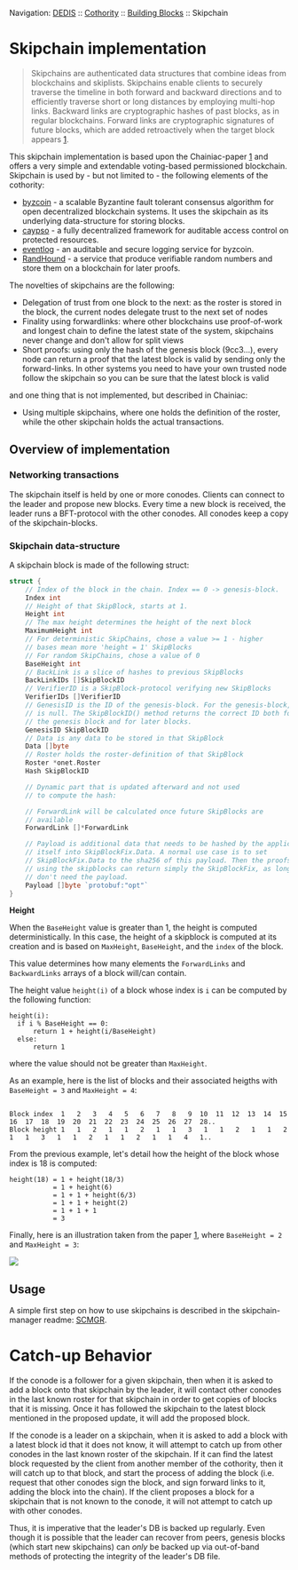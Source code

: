 Navigation: [DEDIS](https://github.com/dedis/doc/tree/master/README.md) ::
[Cothority](../README.md) ::
[Building Blocks](../doc/BuildingBlocks.md) ::
Skipchain

# Skipchain implementation

> Skipchains are authenticated data structures that combine ideas from
> blockchains and skiplists. Skipchains enable clients
> to securely traverse the timeline in both forward and backward directions
> and to efficiently traverse short or long distances by employing
> multi-hop links. Backward links are cryptographic hashes of past blocks,
> as in regular blockchains. Forward links are cryptographic signatures of
> future blocks, which are added retroactively when the target block appears
> [1](https://www.usenix.org/system/files/conference/usenixsecurity17/sec17-nikitin.pdf).

This skipchain implementation is based upon the Chainiac-paper
[1](https://www.usenix.org/system/files/conference/usenixsecurity17/sec17-nikitin.pdf)
and offers a very simple and extendable voting-based permissioned blockchain.
Skipchain is used by - but not limited to - the following elements of the cothority:

- [byzcoin](../byzcoin) - a scalable Byzantine fault tolerant consensus
algorithm for open decentralized blockchain systems. It uses the skipchain as its
underlying data-structure for storing blocks.
- [caypso](../calypso) - a fully decentralized framework for auditable access control
on protected resources.
- [eventlog](../eventlog) - an auditable and secure logging service for byzcoin.
- [RandHound](https://github.com/dedis/paper_17_randomness) - a service that produce
verifiable random numbers and store them on a blockchain for later proofs.

The novelties of skipchains are the following:

- Delegation of trust from one block to the next: as the roster is stored in the
  block, the current nodes delegate trust to the next set of nodes
- Finality using forwardlinks: where other blockchains use proof-of-work and
  longest chain to define the latest state of the system, skipchains never
  change and don't allow for split views
- Short proofs: using only the hash of the genesis block (9cc3...), every node
  can return a proof that the latest block is valid by sending only the
  forward-links. In other systems you need to have your own trusted node follow
  the skipchain so you can be sure that the latest block is valid

and one thing that is not implemented, but described in Chainiac:

- Using multiple skipchains, where one holds the definition of the roster, while
  the other skipchain holds the actual transactions.

## Overview of implementation

### Networking transactions

The skipchain itself is held by one or more conodes. Clients can connect to the
leader and propose new blocks. Every time a new block is received, the leader
runs a BFT-protocol with the other conodes. All conodes keep a copy of the
skipchain-blocks.

### Skipchain data-structure

A skipchain block is made of the following struct:

```go
struct {
	// Index of the block in the chain. Index == 0 -> genesis-block.
	Index int
	// Height of that SkipBlock, starts at 1.
	Height int
	// The max height determines the height of the next block
	MaximumHeight int
	// For deterministic SkipChains, chose a value >= 1 - higher
	// bases mean more 'height = 1' SkipBlocks
	// For random SkipChains, chose a value of 0
	BaseHeight int
	// BackLink is a slice of hashes to previous SkipBlocks
	BackLinkIDs []SkipBlockID
	// VerifierID is a SkipBlock-protocol verifying new SkipBlocks
	VerifierIDs []VerifierID
	// GenesisID is the ID of the genesis-block. For the genesis-block, this
	// is null. The SkipBlockID() method returns the correct ID both for
	// the genesis block and for later blocks.
	GenesisID SkipBlockID
	// Data is any data to be stored in that SkipBlock
	Data []byte
	// Roster holds the roster-definition of that SkipBlock
	Roster *onet.Roster
	Hash SkipBlockID

	// Dynamic part that is updated afterward and not used
	// to compute the hash:

	// ForwardLink will be calculated once future SkipBlocks are
	// available
	ForwardLink []*ForwardLink

	// Payload is additional data that needs to be hashed by the application
	// itself into SkipBlockFix.Data. A normal use case is to set
	// SkipBlockFix.Data to the sha256 of this payload. Then the proofs
	// using the skipblocks can return simply the SkipBlockFix, as long as they
	// don't need the payload.
	Payload []byte `protobuf:"opt"`
}
```

**Height**

When the `BaseHeight` value is greater than 1, the height is computed deterministically.
In this case, the height of a skipblock is computed at its creation and is based on `MaxHeight`,
`BaseHeight`, and the `index` of the block.

This value determines how many elements the `ForwardLinks` and `BackwardLinks` arrays
of a block will/can contain.

The height value `height(i)` of a block whose index is `i` can be computed by the following function:

```
height(i):
  if i % BaseHeight == 0:
      return 1 + height(i/BaseHeight)
  else:
      return 1
```

where the value should not be greater than `MaxHeight`.


As an example, here is the list of blocks and their associated heigths with
`BaseHeight = 3` and `MaxHeight = 4`:

```

Block index  1   2   3   4   5   6   7   8   9  10  11  12  13  14  15  16  17  18  19  20  21  22  23  24  25  26  27  28..
Block height 1   1   2   1   1   2   1   1   3   1   1   2   1   1   2   1   1   3   1   1   2   1   1   2   1   1   4   1..

```

From the previous example, let's detail how the height of the block whose index is 18 is computed:

```
height(18) = 1 + height(18/3)
           = 1 + height(6)
           = 1 + 1 + height(6/3)
           = 1 + 1 + height(2)
           = 1 + 1 + 1
           = 3
```

Finally, here is an illustration taken from the paper [1](https://www.usenix.org/system/files/conference/usenixsecurity17/sec17-nikitin.pdf), where `BaseHeight = 2` and `MaxHeight = 3`:

![](skipchain_example.png)

## Usage

A simple first step on how to use skipchains is described in the
skipchain-manager readme: [SCMGR](../scmgr/README.md).

# Catch-up Behavior

If the conode is a follower for a given skipchain, then when it is asked to add
a block onto that skipchain by the leader, it will contact other conodes in the
last known roster for that skipchain in order to get copies of blocks that it is
missing. Once it has followed the skipchain to the latest block mentioned in the
proposed update, it will add the proposed block.

If the conode is a leader on a skipchain, when it is asked to add a block with a
latest block id that it does not know, it will attempt to catch up from other
conodes in the last known roster of the skipchain. If it can find the latest
block requested by the client from another member of the cothority, then it will
catch up to that block, and start the process of adding the block (i.e. request
that other conodes sign the block, and sign forward links to it, adding the
block into the chain). If the client proposes a block for a skipchain that is
not known to the conode, it will not attempt to catch up with other conodes.

Thus, it is imperative that the leader's DB is backed up regularly. Even though
it is possible that the leader can recover from peers, genesis blocks (which
start new skipchains) can *only* be backed up via out-of-band methods of
protecting the integrity of the leader's DB file.
